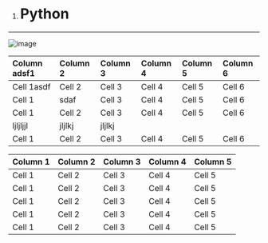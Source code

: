 1. # Python 
---

 ![image](/Users/fuyu/Desktop/cheatsheet.png)


| Column adsf1  | Column 2  | Column 3  | Column 4  | Column 5  | Column 6  |
|:----------|:----------|:----------|:----------|:----------|:----------|
| Cell 1asdf    | Cell 2    | Cell 3    | Cell 4    | Cell 5    | Cell 6    |
| Cell 1    | sdaf    | Cell 3    | Cell 4    | Cell 5    | Cell 6    |
| Cell 1    | Cell 2    | Cell 3    | Cell 4    | Cell 5    | Cell 6    |
ljljljjl|jljlkj|jljlkj
| Cell 1    | Cell 2    | Cell 3    | Cell 4    | Cell 5    | Cell 6    |


| Column 1  | Column 2  | Column 3  | Column 4  | Column 5  |
|:----------|:----------|:----------|:----------|:----------|
| Cell 1    | Cell 2    | Cell 3    | Cell 4    | Cell 5    |
| Cell 1    | Cell 2    | Cell 3    | Cell 4    | Cell 5    |
| Cell 1    | Cell 2    | Cell 3    | Cell 4    | Cell 5    |
| Cell 1    | Cell 2    | Cell 3    | Cell 4    | Cell 5    |
| Cell 1    | Cell 2    | Cell 3    | Cell 4    | Cell 5    |

